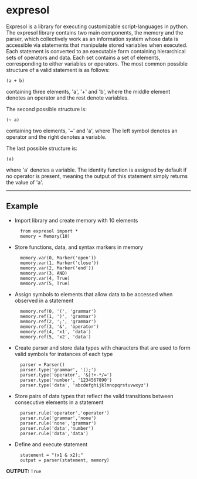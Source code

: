 # expresol

Expresol is a library for executing customizable script-languages in python. The expresol library contains two main components, the memory and the parser, which collectively work as an information system whose data is accessible via statements that manipulate stored variables when executed. Each statement is converted to an executable form containing hierarchical sets of operators and data. Each set contains a set of elements, corresponding to either variables or operators. The most common possible structure of a valid statement is as follows: 

    (a + b)

containing three elements, 'a', '+' and 'b', where the middle element denotes an operator and the rest denote variables. 

The second possible structure is:

    (~ a)

containing two elements, '~' and 'a', where The left symbol denotes an operator and the right denotes a variable. 

The last possible structure is:

    (a)

where 'a' denotes a variable. The identity function is assigned by default if no operator is present, meaning the output of this statement simply returns the value of 'a'. 

---

## Example

- Import library and create memory with 10 elements
        
        from expresol import *
        memory = Memory(10)

- Store functions, data, and syntax markers in memory  

        memory.var(0, Marker('open'))
        memory.var(1, Marker('close'))
        memory.var(2, Marker('end'))
        memory.var(3, AND)
        memory.var(4, True)
        memory.var(5, True)

- Assign symbols to elements that allow data to be accessed when observed in a statement 

        memory.ref(0, '(', 'grammar')
        memory.ref(1, ')', 'grammar')
        memory.ref(2, ';', 'grammar')
        memory.ref(3, '&', 'operator')
        memory.ref(4, 'x1', 'data')
        memory.ref(5, 'x2', 'data')

- Create parser and store data types with characters that are used to form valid symbols for instances of each type

        parser = Parser()
        parser.type('grammar', '();')
        parser.type('operator', '&|!+-*/=')
        parser.type('number', '1234567890')
        parser.type('data', 'abcdefghijklmnopqrstuvwxyz')

- Store pairs of data types that reflect the valid transitions between consecutive elements in a statement

        parser.rule('operator','operator')
        parser.rule('grammar','none')
        parser.rule('none','grammar')
        parser.rule('data','number')
        parser.rule('data','data')

- Define and execute statement

        statement = "(x1 & x2);"
        output = parser(statement, memory)

__OUTPUT:__ `True`
